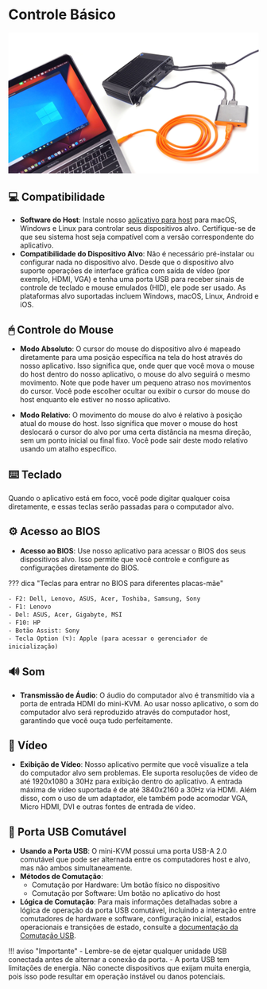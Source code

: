 # Controle Básico

![use-case-pc-angled-view](images/product/use-case-pc-angled-view.jpg)

## 💻 Compatibilidade

- **Software do Host**: Instale nosso [aplicativo para host](/app) para macOS, Windows e Linux para controlar seus dispositivos alvo. Certifique-se de que seu sistema host seja compatível com a versão correspondente do aplicativo.
- **Compatibilidade do Dispositivo Alvo**: Não é necessário pré-instalar ou configurar nada no dispositivo alvo. Desde que o dispositivo alvo suporte operações de interface gráfica com saída de vídeo (por exemplo, HDMI, VGA) e tenha uma porta USB para receber sinais de controle de teclado e mouse emulados (HID), ele pode ser usado. As plataformas alvo suportadas incluem Windows, macOS, Linux, Android e iOS.

## 🖱 Controle do Mouse

- **Modo Absoluto**: O cursor do mouse do dispositivo alvo é mapeado diretamente para uma posição específica na tela do host através do nosso aplicativo. Isso significa que, onde quer que você mova o mouse do host dentro do nosso aplicativo, o mouse do alvo seguirá o mesmo movimento. Note que pode haver um pequeno atraso nos movimentos do cursor. Você pode escolher ocultar ou exibir o cursor do mouse do host enquanto ele estiver no nosso aplicativo.

- **Modo Relativo**: O movimento do mouse do alvo é relativo à posição atual do mouse do host. Isso significa que mover o mouse do host deslocará o cursor do alvo por uma certa distância na mesma direção, sem um ponto inicial ou final fixo. Você pode sair deste modo relativo usando um atalho específico.

## ⌨️ Teclado

Quando o aplicativo está em foco, você pode digitar qualquer coisa diretamente, e essas teclas serão passadas para o computador alvo.

## ⚙️ Acesso ao BIOS

- **Acesso ao BIOS**: Use nosso aplicativo para acessar o BIOS dos seus dispositivos alvo. Isso permite que você controle e configure as configurações diretamente do BIOS.

??? dica "Teclas para entrar no BIOS para diferentes placas-mãe"

    - F2: Dell, Lenovo, ASUS, Acer, Toshiba, Samsung, Sony
    - F1: Lenovo
    - Del: ASUS, Acer, Gigabyte, MSI
    - F10: HP
    - Botão Assist: Sony
    - Tecla Option (⌥): Apple (para acessar o gerenciador de inicialização)

## 🔊 Som

- **Transmissão de Áudio**: O áudio do computador alvo é transmitido via a porta de entrada HDMI do mini-KVM. Ao usar nosso aplicativo, o som do computador alvo será reproduzido através do computador host, garantindo que você ouça tudo perfeitamente.

## 🎥 Vídeo

- **Exibição de Vídeo**: Nosso aplicativo permite que você visualize a tela do computador alvo sem problemas. Ele suporta resoluções de vídeo de até 1920x1080 a 30Hz para exibição dentro do aplicativo. A entrada máxima de vídeo suportada é de até 3840x2160 a 30Hz via HDMI. Além disso, com o uso de um adaptador, ele também pode acomodar VGA, Micro HDMI, DVI e outras fontes de entrada de vídeo.

## 🔄 Porta USB Comutável

- **Usando a Porta USB**: O mini-KVM possui uma porta USB-A 2.0 comutável que pode ser alternada entre os computadores host e alvo, mas não ambos simultaneamente.
- **Métodos de Comutação**: 
    - Comutação por Hardware: Um botão físico no dispositivo
    - Comutação por Software: Um botão no aplicativo do host
- **Lógica de Comutação**: Para mais informações detalhadas sobre a lógica de operação da porta USB comutável, incluindo a interação entre comutadores de hardware e software, configuração inicial, estados operacionais e transições de estado, consulte a [documentação da Comutação USB](usb-switch.md).

!!! aviso "Importante"
    - Lembre-se de ejetar qualquer unidade USB conectada antes de alternar a conexão da porta.
    - A porta USB tem limitações de energia. Não conecte dispositivos que exijam muita energia, pois isso pode resultar em operação instável ou danos potenciais.
